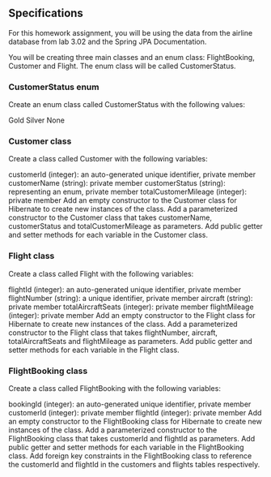 ## Specifications
For this homework assignment, you will be using the data from the airline database from lab 3.02 and the Spring JPA Documentation.

You will be creating three main classes and an enum class: FlightBooking, Customer and Flight. The enum class will be called CustomerStatus.

### CustomerStatus enum
Create an enum class called CustomerStatus with the following values:

Gold
Silver
None

### Customer class
Create a class called Customer with the following variables:

customerId (integer): an auto-generated unique identifier, private member
customerName (string): private member
customerStatus (string): representing an enum, private member
totalCustomerMileage (integer): private member
Add an empty constructor to the Customer class for Hibernate to create new instances of the class.
Add a parameterized constructor to the Customer class that takes customerName, customerStatus and totalCustomerMileage as parameters.
Add public getter and setter methods for each variable in the Customer class.
### Flight class
Create a class called Flight with the following variables:

flightId (integer): an auto-generated unique identifier, private member
flightNumber (string): a unique identifier, private member
aircraft (string): private member
totalAircraftSeats (integer): private member
flightMileage (integer): private member
Add an empty constructor to the Flight class for Hibernate to create new instances of the class.
Add a parameterized constructor to the Flight class that takes flightNumber, aircraft, totalAircraftSeats and flightMileage as parameters.
Add public getter and setter methods for each variable in the Flight class.
### FlightBooking class
Create a class called FlightBooking with the following variables:

bookingId (integer): an auto-generated unique identifier, private member
customerId (integer): private member
flightId (integer): private member
Add an empty constructor to the FlightBooking class for Hibernate to create new instances of the class.
Add a parameterized constructor to the FlightBooking class that takes customerId and flightId as parameters.
Add public getter and setter methods for each variable in the FlightBooking class.
Add foreign key constraints in the FlightBooking class to reference the customerId and flightId in the customers and flights tables respectively.

